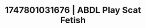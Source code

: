---
categories:
- Mindful JOI
- Anal play
- Bedroom eyes
- Sultry laughter
- Authentic sex
image: /assets/images/1747801031676.jpg
layout: post
seo:
  description: Featured content with high-quality Scat Fetish, ABDL Play. HD images
    available.
  keywords: Scat Fetish, ABDL Play
  og_image: /assets/images/1747801031676.jpg
  schema_type: VisualArtwork
tags:
- ABDL Play
- Scat Fetish
- '#1747801031676'
title: 1747801031676 | ABDL Play Scat Fetish
---